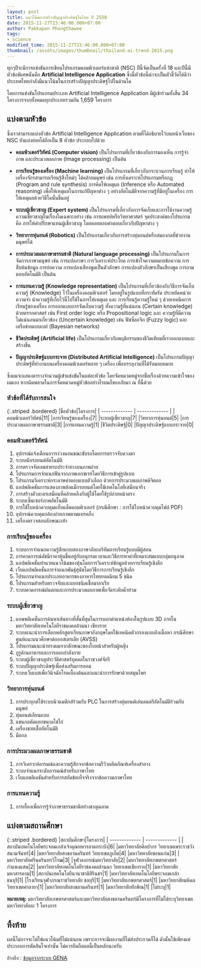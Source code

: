 ```yaml
---
layout: post
title: แนวโน้มการสร้างปัญญาประดิษฐ์ในไทย ปี 2558
date: 2015-11-27T23:46:00.000+07:00
author: Pakkapon Phongthawee
tags:
- science
modified_time: 2015-11-27T23:46:00.000+07:00
thumbnail: /assets/images/thumbnail/thailand-ai-trend-2015.png
---
```

ทุกๆปีจะมีการแข่งขันการเขียนโปรแกรมคอมพิวเตอร์แห่งชาติ (NSC) ปีนี้จัดเป็นครั้งที่ 18 และปีนี้มีหัวข้อพิเศษนั่นคือ **Artificial Intelligence Application** ซึ่งนี้หัวข้อนี้น่าจะเป็นตัวชี้วัดได้ดีว่า ประเทศไทยกำลังมีแนวโน้มในการสร้างปัญญาประดิษฐ์ไปในด้านใด

โดยการแข่งขันโปรแกรมประเภท Artificial Intelligence Application มีผู้เข้าร่วมทั้งสิ้น 34 โครงการจากทั้งหมดทุกประเภทรวมกัน 1,659 โครงการ

## แบ่งตามหัวข้อ

ซึ่งเราสามารถแบ่งหัวข้อ  Artificial Intelligence Application ตามที่ได้อธิบายไว้บนหน้าเว็บของ NSC ยังแบ่งย่อยได้อีกเป็น 8 หัวข้อ ประกอบไปด้วย

- **คอมพิวเตอร์วิทัศน์ (Computer vision)** เป็นโปรแกรมที่เกี่ยวข้องกับการมองเห็น การรู้จำภาพ และประมวลผลภาพ (Image processing) เป็นต้น

- **การเรียนรู้ของเครื่อง (Machine learning)** เป็นโปรแกรมที่เกี่ยวกับกระบวนการเรียนรู้ ทำให้เครื่องจักรสามารถเรียนรู้สิ่งใหม่ๆ ได้คล้ายมนุษย์ เช่น การสังเคราะห์โปรแกรมหรือกฏ (Program and rule synthesis) การคิดให้เหตุผล (Inference หรือ Automated reasoning) เพื่อให้เหตุผลในการแก้ปัญหาต่าง ๆ อย่างอัตโนมัติจากความรู้ที่มีอยู่ในเครื่อง การให้เหตุผลด้วยวิธีใดนั้นขึ้นอยู่

- **ระบบผู้เชี่ยวชาญ (Expert system)** เป็นโปรแกรมที่เกี่ยวกับการจัดเก็บและการใช้งานความรู้ความเชี่ยวชาญในเรื่องใดเฉพาะอย่าง เช่น การแพทย์หรือวิทยาศาสตร์ จุดประสงค์ของโปรแกรม คือ การให้คำปรึกษาแทนผู้เชี่ยวชาญ โดยคอยตอบคำตอบเกี่ยวกับปัญหาต่าง ๆ

- **วิทยาการหุ่นยนต์ (Robotics)** เป็นโปรแกรมเกี่ยวกับการสร้างหุ่นยนต์หรือสมองกลที่ข่วยงาน มนุษย์ได้

- **การประมวลผลภาษาธรรมชาติ (Natural language processing)**
เป็นโปรแกรมในการจัดการภาษามนุษย์ เช่น การแปลภาษา การวิเคราะห์ประโยค การเข้าใจความหมายข้อความ การสืบค้นข้อมูล การย่อความ การแปลงเสียงพูดเป็นตัวอักษร การแปลงตัวอักษรเป็นเสียงพูด การถามตอบอัตโนมัติ เป็นต้น

- **การแทนความรู้ (Knowledge representation)** เป็นโปรแกรมที่เกี่ยวข้องกับวิธีการจัดเก็บความรู้ (Knowledge) ไว้ในเครื่องคอมพิวเตอร์ โดยอยู่ในรูปแบบที่กระทัดรัด ประหยัดหน่วยความจำ นำความรู้ที่เก็บไว้นี้ไปใช้ในการให้เหตุผล และ การเรียนรู้ความรู้ใหม่ ๆ ด้วยเทคนิคการเรียนรู้ของเครื่อง การออกแบบการจัดเก็บความรู้ ทั้งความรู้ที่แน่นอน (Certain knowledge) ด้วยตรรกศาสตร์ เช่น First order logic หรือ Propositional logic และ ความรู้ที่มีความไม่แน่นอนมาเกี่ยวข้อง (Uncertain knowledge) เช่น ฟัซซี่ลอจิก (Fuzzy logic) และเครือข่ายแบบเบย์ (Bayesian networks)

- **ชีวิตประดิษฐ์ (Artificial life)** เป็นโปรแกรมเกี่ยวกับพฤติกรรมของชีวิตเทียมที่เราออกแบบและสร้างขึ้น

- **ปัญญาประดิษฐ์แบบกระจาย (Distributed Artificial Intelligence)** เป็นโปรแกรมปัญญาประดิษฐ์ที่ทำงานบนเครื่องคอมพิวเตอร์หลาย ๆ เครื่อง เพื่อบรรลุงานที่ได้รับมอบหมาย

ซึ่งผมจะแสดงตารางจำนวนผู้เข้าแข่งขันในแต่ละหัวข้อ โดยจัดหมวดหมู่จากชื่อเรื่องด้วยความเข้าใจของผมเอง หากผิดพลาดในการจัดหมวดหมู่หัวข้ออย่างไรผมก็ขออภัยมา ณ ที่นี้ด้วย

### หัวข้อที่ได้รับการสนใจ

{:.striped .bordered}
|ชื่อหัวข้อ|โครงการ|
| ------------- | ------------- |
|คอมพิวเตอร์วิทัศน์|11|
|การเรียนรู้ของเครื่อง|7|
|ระบบผู้เชี่ยวชาญ|7|
|วิทยาการหุ่นยนต์|5|
|การประมวลผลภาษาธรรมชาติ|3|
|การแทนความรู้|1|
|ชีวิตประดิษฐ์|0|
|ปัญญาประดิษฐ์แบบกระจาย|0|

### คอมพิวเตอร์วิทัศน์

1. อุปกรณ์แจ้งเตือนอาารง่วงนอนขณะขับรถโดยการตรวจจับดวงตา
2. ระบบนับรถยนต์อัตโนมัติ
3. การตรวจจับเลขสายรถประจำทางบนภาพถ่าย
4. โปรแกรมการจำแนกฟันจากภาพเอกซเรย์โดยวิธีการเข้าคู่รูปแบบ
5. โปรแกรมวิเคราะห์กระดาษคำตอบแบบตัวเลือก ด้วยการประมวลผลภาพดิจิตอล
6. แอปพลิเคชันการแสดงภาพล้อแม็กรถยนต์โดยใช้เทคโนโลยีเสมือนจริง
7. การสร้างตัวละครเสมือนที่คล้ายคลึงกับผู้ใช้โดยใช้รูปถ่ายหน้าตรง
8. ระบบเซ็นเซอร์ภาพอัตโนมัติ
9. การใช้ใบหน้าควบคุมแท็บแล็ตคอมพิวเตอร์ (กรณีศึกษา : การใช้ใบหน้าควบคุมไฟล์ PDF)
10. อุปกรณ์ควบคุมกล้องถ่ายภาพตามแทรคกิ้ง
11. เครื่องตรวจสอบลักษณะเท้า

### การเรียนรู้ของเครื่อง

1. ระบบการจำแนกความรู้สึกแบบสองภาษาอัลกอริทึมการเรียนรู้แบบมีผู้สอน
2. การคาดการณ์ดัชนีราคาหุ้นขึ้นอยู่กับอนุกรมเวลาและวิธีการหาค่าที่เหมาะสมแบบกลุ่มอนุภาค
3. แอปพลิเคชั่นทำนายแนวโน้มของหุ้นโดยการวิเคราะห์ข้อมูลด้วยการเรียนรู้เชิงลึก
4. เว็บแอปพลิเคชั่นการจำแนกพันธุ์สุนัขโดยวิธีการการเรียนรู้เชิงลึก
5. โปรแกรมจำแนกประเภทอาหารของอาหารไทยยอดนิยม 5 ชนิด
6. โปรแกรมสำหรับตรวจจับและแยกชนิดเชื้อมาลาเรีย
7. ระบบคาดการณ์ฝนตกและการประมวลผลภาพเพื่อวัดระดับน้ำท่วม

### ระบบผู้เชี่ยวชาญ

1. แอพพลิเคชั่นการค้นหาเส้นทางที่สั้นที่สุดในการบอกตำแหน่งห้องในรูปแบบ 3D ภายในมหาวิทยาลัยเทคโนโลยีราชมงคลล้านนา เชียงราย
2. ระบบแนะนำการเลือกหลักสูตรเรียนภาษาอังกฤษโดยใช้เทคนิคตัวกรองแบบอิงเนื้อหา กรณีศึกษาศูนย์แนะแนวศึกษาต่อออสเตรเลีย (AVSS)
3. โปรแกรมแนะนำทรงผมจากลักษณะของใบหน้าสำหรับผู้หญิง
4. กูรูด้านอาหารและการออกกำลังกาย
5. ระบบผู้เชี่ยวชาญประวัติศาสตร์บุคคลในราชวงศ์จักรี
6. ระบบปัญญาประดิษฐ์เพื่อส่งเสริมการออม
7. ระบบเว็บเบสเพื่อวินิจฉัยโรคเบื้องต้นและแนะนำการรักษาด้วยสมุนไพร

### วิทยาการหุ่นยนต์

1. การประยุกต์ใช้ระบบนิวแมติกส์ร่วมกับ PLC ในการสร้างหุ่นยนต์เล่นดนตรีอัตโนมัติร่วมกับมนุษย์
2. หุ่นยนต์เลียนแบบ
3. แขนกลคัดแยกขนาดไข่ไก่
4. เครื่องขายเสื้ออัตโนมัติ
5. มือกล

### การประมวลผลภาษาธรรมชาติ

1. การวิเคราะห์อารมณ์และความรู้สึกจากข้อความรีวิวผลิตภัณฑ์เครื่องสำอาง
2. ระบบจำแนกระดับอารมณ์สำหรับภาษาไทย
3. เว็บแอพลิเคชันสำหรับการสกัดข้อเท็จจริงจากข้อความภาษาไทย

### การแทนความรู้

1. การเยื้องเพื่อการรู้จำภาษาธรรมชาติอย่างชาญฉลาด

## แบ่งตามสถานศึกษา

{:.striped .bordered}
|สถาบันศึกษา|โครงการ|
| ------------- | ------------- |
|สถาบันเทคโนโลยีพระจอมเกล้าเจ้าคุณทหารลาดกระบัง|6|
|มหาวิทยาลัยศิลปากร วิทยาเขตพระราชวังสนามจันทร์|4|
|มหาวิทยาลัยสงขลานครินทร์ วิทยาเขตภูเก็ต|4|
|มหาวิทยาลัยขอนแก่น|3|
|มหาวิทยาลัยศรีนครินทรวิโรฒ|3|
|จุฬาลงกรณ์มหาวิทยาลัย|2|
|มหาวิทยาลัยเกษตรศาสตร์ กำแพงแสน|2|
|มหาวิทยาลัยเทคโนโลยีราชมงคลล้านนา วิทยาเขตเชียงราย|1|
|มหาวิทยาลัยมหาสารคาม|1|
|สถาบันเทคโนโลยีนานาชาติสิรินธร|1|
|มหาวิทยาลัยเทคโนโลยีพระจอมเกล้าธนบุรี|1|
|โรงเรียนจุฬาภรณราชวิทยาลัย ชลบุรี|1|
|มหาวิทยาลัยเกษตรศาสตร์|1|
|มหาวิทยาลัยมหิดล วิทยาเขตศาลายา|1|
|มหาวิทยาลัยสงขลานครินทร์|1|
|มหาวิทยาลัยทักษิณ|1|
|ไม่ระบุ|1|

**หมายเหตุ:** มหาวิทยาลัยเกษตรศาสตร์และมหาวิทยาลัยสงขลานครินทร์มีโครงการที่ไม่ได้ระบุวิทยาเขต มหาวิทยาลัยละ 1 โครงการ

## ทิ้งท้าย

ผลนี้ไม่อาจจะไม่ใช่แนวโน้มที่ไม่แน่นอน เพราะอาจจะมีผลงานที่ไม่ส่งประกวดก็ได้ ดังนั้นใช้เพียงแค่ประกอบการตัดสินใจเท่านั้น ไม่ควรยึดถือผลนี้เป็นหลักนะครับ


อ้างอิง : [ข้อมูลจากระบบ GENA](http://nsc.siit.tu.ac.th/GENA/list_of_registered_projects.php)
